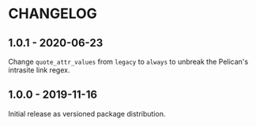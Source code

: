 CHANGELOG
=========

1.0.1 - 2020-06-23
------------------

Change `quote_attr_values` from `legacy` to `always` to unbreak the Pelican's intrasite link regex.

1.0.0 - 2019-11-16
------------------

Initial release as versioned package distribution.
